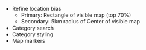 - Refine location bias
    - Primary: Rectangle of visible map (top 70%)
    - Secondary: 5km radius of Center of visible map
- Category search
- Category styling
- Map markers
